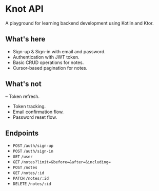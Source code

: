 # Knot API

A playground for learning backend development using Kotlin and Ktor.

## What's here

- Sign-up & Sign-in with email and password.
- Authentication with JWT token.
- Basic CRUD operations for notes.
- Cursor-based pagination for notes.

## What's not

– Token refresh.
- Token tracking.
- Email confirmation flow.
- Password reset flow.

## Endpoints
- `POST`    `/auth/sign-up`
- `POST`    `/auth/sign-in`
- `GET`     `/user`
- `GET`     `/notes?limit=&before=&after=&including=`
- `POST`    `/notes`
- `GET`     `/notes/:id`
- `PATCH`   `/notes/:id`
- `DELETE`  `/notes/:id`
